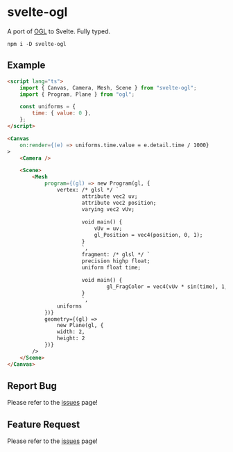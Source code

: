 # svelte-ogl

A port of [OGL](https://github.com/oframe/ogl/) to Svelte. Fully typed.

```
npm i -D svelte-ogl
```

## Example

```html
<script lang="ts">
    import { Canvas, Camera, Mesh, Scene } from "svelte-ogl";
	import { Program, Plane } from "ogl";

	const uniforms = {
		time: { value: 0 },
	};
</script>

<Canvas
	on:render={(e) => uniforms.time.value = e.detail.time / 1000}
>
	<Camera />

	<Scene>
		<Mesh
			program={(gl) => new Program(gl, {
				vertex: /* glsl */ `
                		attribute vec2 uv;
                		attribute vec2 position;
                		varying vec2 vUv;
                
                		void main() {
               				vUv = uv;
               				gl_Position = vec4(position, 0, 1);
                		}
                		`,
                		fragment: /* glsl */ `
                		precision highp float;
                		uniform float time;
                        
                		void main() {
                    			gl_FragColor = vec4(vUv * sin(time), 1, 1);
                		}
                		`,
				uniforms
			})}
			geometry={(gl) =>
				new Plane(gl, {
				width: 2,
				height: 2
			})}
		/>
	</Scene>
</Canvas>
```

## Report Bug

Please refer to the [issues](https://github.com/KotwOSS/svelte-ogl/issues) page!

## Feature Request

Please refer to the [issues](https://github.com/KotwOSS/svelte-ogl/issues) page!

